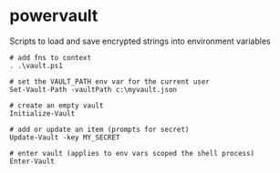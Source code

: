 # powervault
Scripts to load and save encrypted strings into environment variables

```
# add fns to context
. .\vault.ps1

# set the VAULT_PATH env var for the current user
Set-Vault-Path -vaultPath c:\myvault.json

# create an empty vault
Initialize-Vault

# add or update an item (prompts for secret)
Update-Vault -key MY_SECRET

# enter vault (applies to env vars scoped the shell process)
Enter-Vault
```

```
